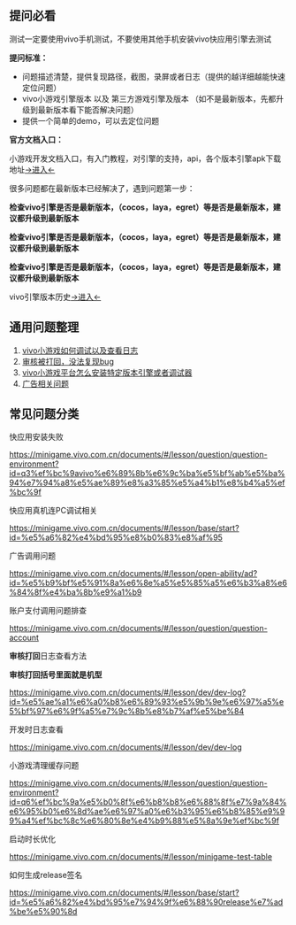 

## 提问必看
测试一定要使用vivo手机测试，不要使用其他手机安装vivo快应用引擎去测试

**提问标准：**
- 问题描述清楚，提供复现路径，截图，录屏或者日志（提供的越详细越能快速定位问题）
- vivo小游戏引擎版本 以及 第三方游戏引擎及版本 （如不是最新版本，先都升级到最新版本看下能否解决问题）
- 提供一个简单的demo，可以去定位问题

**官方文档入口：**

小游戏开发文档入口，有入门教程，对引擎的支持，api，各个版本引擎apk下载地址[->进入<-](https://minigame.vivo.com.cn/documents/#/)

很多问题都在最新版本已经解决了，遇到问题第一步：

**检查vivo引擎是否是最新版本，（cocos，laya，egret）等是否是最新版本，建议都升级到最新版本**

**检查vivo引擎是否是最新版本，（cocos，laya，egret）等是否是最新版本，建议都升级到最新版本**

**检查vivo引擎是否是最新版本，（cocos，laya，egret）等是否是最新版本，建议都升级到最新版本**

vivo引擎版本历史[->进入<-](https://minigame.vivo.com.cn/documents/#/download/engine)

## 通用问题整理

1. [vivo小游戏如何调试以及查看日志](https://github.com/vivominigame/issues/issues/9)
2. [审核被打回，没法复现bug](https://github.com/vivominigame/issues/issues/38)
3. [vivo小游戏平台怎么安装特定版本引擎或者调试器](https://github.com/vivominigame/issues/issues/17)
4. [广告相关问题](https://github.com/vivominigame/issues/issues/73)

## 常见问题分类

快应用安装失败

https://minigame.vivo.com.cn/documents/#/lesson/question/question-environment?id=q3%ef%bc%9avivo%e6%89%8b%e6%9c%ba%e5%bf%ab%e5%ba%94%e7%94%a8%e5%ae%89%e8%a3%85%e5%a4%b1%e8%b4%a5%ef%bc%9f

快应用真机连PC调试相关

https://minigame.vivo.com.cn/documents/#/lesson/base/start?id=%e5%a6%82%e4%bd%95%e8%b0%83%e8%af%95

广告调用问题

https://minigame.vivo.com.cn/documents/#/lesson/open-ability/ad?id=%e5%b9%bf%e5%91%8a%e6%8e%a5%e5%85%a5%e6%b3%a8%e6%84%8f%e4%ba%8b%e9%a1%b9

账户支付调用问题排查

https://minigame.vivo.com.cn/documents/#/lesson/question/question-account

**审核打回**日志查看方法 

**审核打回括号里面就是机型**

https://minigame.vivo.com.cn/documents/#/lesson/dev/dev-log?id=%e5%ae%a1%e6%a0%b8%e6%89%93%e5%9b%9e%e6%97%a5%e5%bf%97%e6%9f%a5%e7%9c%8b%e8%b7%af%e5%be%84

开发时日志查看

https://minigame.vivo.com.cn/documents/#/lesson/dev/dev-log

小游戏清理缓存问题

https://minigame.vivo.com.cn/documents/#/lesson/question/question-environment?id=q6%ef%bc%9a%e5%b0%8f%e6%b8%b8%e6%88%8f%e7%9a%84%e6%95%b0%e6%8d%ae%e6%97%a0%e6%b3%95%e6%b8%85%e9%99%a4%ef%bc%8c%e6%80%8e%e4%b9%88%e5%8a%9e%ef%bc%9f

启动时长优化

https://minigame.vivo.com.cn/documents/#/lesson/minigame-test-table

如何生成release签名

https://minigame.vivo.com.cn/documents/#/lesson/base/start?id=%e5%a6%82%e4%bd%95%e7%94%9f%e6%88%90release%e7%ad%be%e5%90%8d
